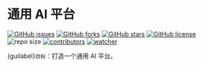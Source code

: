 # 通用 AI 平台

[![GitHub issues](https://img.shields.io/github/issues/xinetzone/sphinx-demo)](https://github.com/xinetzone/sphinx-demo/issues) [![GitHub forks](https://img.shields.io/github/forks/xinetzone/sphinx-demo)](https://github.com/xinetzone/sphinx-demo/network) [![GitHub stars](https://img.shields.io/github/stars/xinetzone/sphinx-demo)](https://github.com/xinetzone/sphinx-demo/stargazers) [![GitHub license](https://img.shields.io/github/license/xinetzone/sphinx-demo)](https://github.com/xinetzone/sphinx-demo/blob/main/LICENSE) ![repo size](https://img.shields.io/github/repo-size/xinetzone/sphinx-demo.svg) [![contributors](https://img.shields.io/github/contributors/xinetzone/sphinx-demo.svg)](https://github.com/xinetzone/sphinx-demo/graphs/contributors) [![watcher](https://img.shields.io/github/watchers/xinetzone/sphinx-demo.svg)](https://github.com/xinetzone/sphinx-demo/watchers) 

{guilabel}`目标`：打造一个通用 AI 平台。

